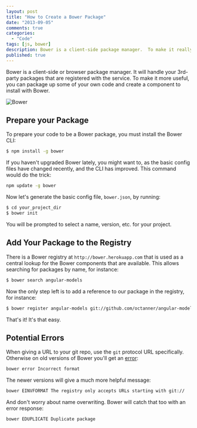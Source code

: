 ```yaml
---
layout: post
title: "How to Create a Bower Package"
date: "2013-09-05"
comments: true
categories:
  - "Code"
tags: [js, bower]
description: Bower is a client-side package manager.  To make it really useful, package your own components.  Here's how.
published: true
---
```


Bower is a client-side or browser package manager.  It will handle your 3rd-party packages that are registered with the service.  To make it more useful, you can package up some of your own code and create a component to install with Bower.

![Bower](http://i.imgur.com/t4XxrHn.jpg)

<!--more-->

## Prepare your Package

To prepare your code to be a Bower package, you must install the Bower CLI:

```bash
$ npm install -g bower
```

If you haven't upgraded Bower lately, you might want to, as the basic config files have changed recently, and the CLI has improved.  This command would do the trick:

```bash
npm update -g bower
```

Now let's generate the basic config file, `bower.json`, by running:

```bash
$ cd your_project_dir
$ bower init
```

You will be prompted to select a name, version, etc. for your project.

## Add Your Package to the Registry

There is a Bower registry at `http://bower.herokuapp.com` that is used as a central lookup for the Bower components that are available.  This allows searching for packages by name, for instance:

```bash
$ bower search angular-models
```

Now the only step left is to add a reference to our package in the registry, for instance:

```bash
$ bower register angular-models git://github.com/octanner/angular-models.git
```

That's it!  It's that easy.

## Potential Errors

When giving a URL to your git repo, use the `git` protocol URL specifically.  Otherwise on old versions of Bower you'll get an [error](https://github.com/bower/bower/issues/66):

```bash
bower error Incorrect format
```

The newer versions will give a much more helpful message:

```bash
bower EINVFORMAT The registry only accepts URLs starting with git://
```

And don't worry about name overwriting.  Bower will catch that too with an error response:

```bash
bower EDUPLICATE Duplicate package
```
